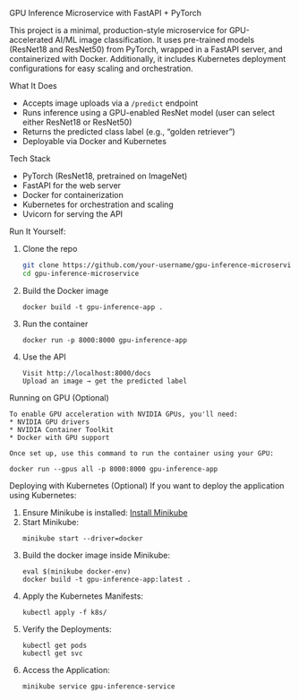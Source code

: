 GPU Inference Microservice with FastAPI + PyTorch

This project is a minimal, production-style microservice for GPU-accelerated AI/ML image classification. 
It uses pre-trained models (ResNet18 and ResNet50) from PyTorch, wrapped in a FastAPI server, and containerized with Docker.
Additionally, it includes Kubernetes deployment configurations for easy scaling and orchestration.

What It Does

- Accepts image uploads via a `/predict` endpoint
- Runs inference using a GPU-enabled ResNet model (user can select either ResNet18 or ResNet50)
- Returns the predicted class label (e.g., “golden retriever”)
- Deployable via Docker and Kubernetes

Tech Stack 
- PyTorch (ResNet18, pretrained on ImageNet)
- FastAPI for the web server
- Docker for containerization
- Kubernetes for orchestration and scaling
- Uvicorn for serving the API


Run It Yourself:

1. Clone the repo
   ```bash
   git clone https://github.com/your-username/gpu-inference-microservice.git
   cd gpu-inference-microservice
   ```

2. Build the Docker image
   ```
   docker build -t gpu-inference-app .
   ```
3. Run the container
   ```
   docker run -p 8000:8000 gpu-inference-app
   ```
4. Use the API
   ```
   Visit http://localhost:8000/docs
   Upload an image → get the predicted label
   ```

Running on GPU (Optional) 
   ```
   To enable GPU acceleration with NVIDIA GPUs, you'll need:
   * NVIDIA GPU drivers
   * NVIDIA Container Toolkit
   * Docker with GPU support

   Once set up, use this command to run the container using your GPU:

   docker run --gpus all -p 8000:8000 gpu-inference-app
   ```
Deploying with Kubernetes (Optional) 
If you want to deploy the application using Kubernetes: 

1. Ensure Minikube is installed:
   [Install Minikube](https://minikube.sigs.k8s.io/docs/start/?arch=%2Fwindows%2Fx86-64%2Fstable%2F.exe+download)
2. Start Minikube:
   ```
   minikube start --driver=docker
   ```
3. Build the docker image inside Minikube:
   ```
   eval $(minikube docker-env)
   docker build -t gpu-inference-app:latest .
   ```
4. Apply the Kubernetes Manifests:
   ```
   kubectl apply -f k8s/
   ```
5. Verify the Deployments:
   ```
   kubectl get pods
   kubectl get svc
   ```
6. Access the Application:
   ```
   minikube service gpu-inference-service
   ```
   
   
